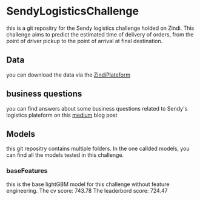 # SendyLogisticsChallenge
this is a git repositry for the Sendy logistics challenge holded on Zindi. This challenge aims to predict the estimated time of delivery of orders, from the point of driver pickup to the point of arrival at final destination.

## Data
you can download the data via the [ZindiPlateform](https://zindi.africa/competitions/sendy-logistics-challenge/data)

## business questions
you can find answers about some business questions related to Sendy's logistics plateform on this [medium](https://medium.com/@s.bouslama/challenges-of-transporting-goods-in-east-africa-ee66d3897b0b?sk=9d117404beee5cd97c3ac76537b76824) blog post


## Models
this git repositry contains multiple folders. In the one callded models, you can find all the models tested in this challenge.


### baseFeatures
this is the base lightGBM model for this challenge without feature engineering.
The cv score: 743.78
The leaderbord score: 724.47